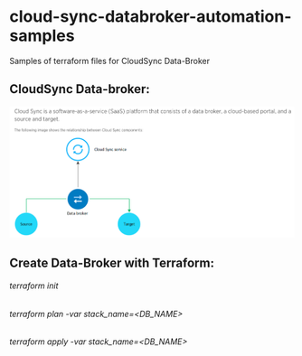 # cloud-sync-databroker-automation-samples
Samples of terraform files for CloudSync Data-Broker

## CloudSync Data-broker: 
![Image description](./media/diagram_cloud_sync_overview.gif)

## Create Data-Broker with Terraform:
###### terraform init
###### terraform plan -var stack_name=<DB_NAME> 
###### terraform apply -var stack_name=<DB_NAME>
